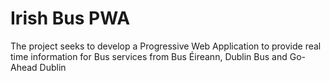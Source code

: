 # Irish Bus PWA

The project seeks to develop a Progressive Web Application to provide real time information
for Bus services from Bus Éireann, Dublin Bus and Go-Ahead Dublin
